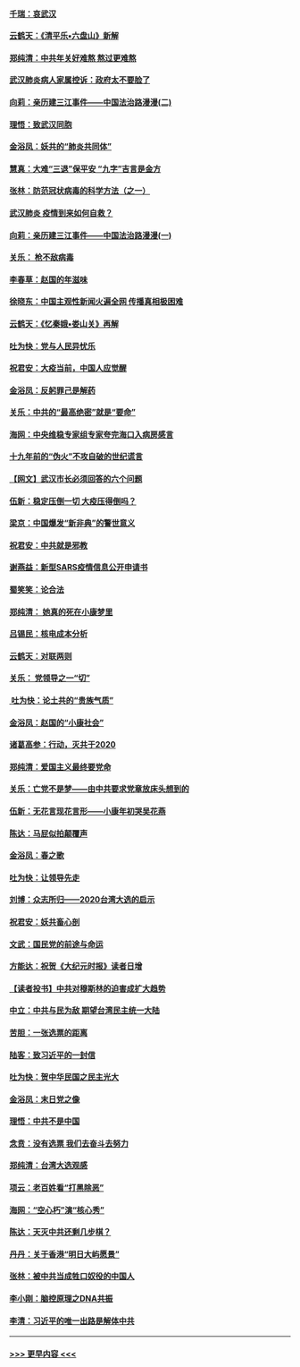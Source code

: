 #### [千瑞：哀武汉](../pages/nsc993/n11833647.md?t=01311122) 
#### [云鹤天：《清平乐▪六盘山》新解](../pages/nsc993/n11833611.md?t=01311122) 
#### [郑纯清：中共年关好难熬 熬过更难熬](../pages/nsc993/n11833489.md?t=01311122) 
#### [武汉肺炎病人家属控诉：政府太不要脸了](../pages/nsc993/n11833205.md?t=01311122) 
#### [向莉：亲历建三江事件——中国法治路漫漫(二)](../pages/nsc993/n11829102.md?t=01311122) 
#### [理悟：致武汉同胞](../pages/nsc993/n11831522.md?t=01311122) 
#### [金浴凤：妖共的“肺炎共同体”](../pages/nsc993/n11829448.md?t=01311122) 
#### [慧真：大难“三退”保平安 “九字”吉言是金方](../pages/nsc993/n11829501.md?t=01311122) 
#### [张林：防范冠状病毒的科学方法（之一）](../pages/nsc993/n11828618.md?t=01311122) 
#### [武汉肺炎 疫情到来如何自救？](../pages/nsc993/n11827632.md?t=01311122) 
#### [向莉：亲历建三江事件——中国法治路漫漫(一)](../pages/nsc993/n11827190.md?t=01311122) 
#### [关乐： 枪不敌病毒](../pages/nsc993/n11826746.md?t=01311122) 
#### [李春草：赵国的年滋味](../pages/nsc993/n11826321.md?t=01311122) 
#### [徐晓东：中国主观性新闻火遍全网 传播真相极困难](../pages/nsc993/n11826508.md?t=01311122) 
#### [云鹤天：《忆秦娥▪娄山关》再解](../pages/nsc993/n11824682.md?t=01311122) 
#### [吐为快：党与人民异忧乐](../pages/nsc993/n11824660.md?t=01311122) 
#### [祝君安：大疫当前，中国人应觉醒](../pages/nsc993/n11821946.md?t=01311122) 
#### [金浴凤：反躬罪己是解药](../pages/nsc993/n11820280.md?t=01311122) 
#### [关乐：中共的“最高绝密”就是“要命”](../pages/nsc993/n11816946.md?t=01311122) 
#### [海网：中央维稳专家组专家夸完海口入病房感言](../pages/nsc993/n11815138.md?t=01311122) 
#### [十九年前的“伪火”不攻自破的世纪谎言](../pages/nsc993/n11813238.md?t=01311122) 
#### [【网文】武汉市长必须回答的六个问题](../pages/nsc993/n11813848.md?t=01311122) 
#### [伍新：稳定压倒一切 大疫压得倒吗？](../pages/nsc993/n11812634.md?t=01311122) 
#### [梁京：中国爆发“新非典”的警世意义](../pages/nsc993/n11812554.md?t=01311122) 
#### [祝君安：中共就是邪教](../pages/nsc993/n11812431.md?t=01311122) 
#### [谢燕益：新型SARS疫情信息公开申请书](../pages/nsc993/n11808840.md?t=01311122) 
#### [蜀笑笑：论合法](../pages/nsc993/n11808064.md?t=01311122) 
#### [郑纯清： 她真的死在小康梦里](../pages/nsc993/n11806623.md?t=01311122) 
#### [吕锡民：核电成本分析](../pages/nsc993/n11806284.md?t=01311122) 
#### [云鹤天：对联两则](../pages/nsc993/n11805957.md?t=01311122) 
#### [关乐： 党领导之一“切”](../pages/nsc993/n11804505.md?t=01311122) 
#### [ 吐为快：论土共的“贵族气质”](../pages/nsc993/n11804490.md?t=01311122) 
#### [金浴凤：赵国的“小康社会”](../pages/nsc993/n11804452.md?t=01311122) 
#### [诸葛高参：行动，灭共于2020](../pages/nsc993/n11804120.md?t=01311122) 
#### [郑纯清：爱国主义最终要党命](../pages/nsc993/n11802197.md?t=01311122) 
#### [关乐：亡党不是梦——由中共要求党章放床头想到的](../pages/nsc993/n11802156.md?t=01311122) 
#### [伍新：无花言现花言形——小康年初哭吴花燕](../pages/nsc993/n11800044.md?t=01311122) 
#### [陈达：马屁似拍颠覆声](../pages/nsc993/n11800010.md?t=01311122) 
#### [金浴凤：春之歌](../pages/nsc993/n11797687.md?t=01311122) 
#### [吐为快：让领导先走](../pages/nsc993/n11797512.md?t=01311122) 
#### [刘博：众志所归——2020台湾大选的启示](../pages/nsc993/n11796878.md?t=01311122) 
#### [祝君安：妖共畜心剖](../pages/nsc993/n11794273.md?t=01311122) 
#### [文武：国民党的前途与命运](../pages/nsc993/n11794198.md?t=01311122) 
#### [方能达：祝贺《大纪元时报》读者日增](../pages/nsc993/n11793807.md?t=01311122) 
#### [【读者投书】中共对穆斯林的迫害成扩大趋势](../pages/nsc993/n11791371.md?t=01311122) 
#### [中立：中共与民为敌 期望台湾民主统一大陆](../pages/nsc993/n11790392.md?t=01311122) 
#### [苦胆：一张选票的距离](../pages/nsc993/n11788914.md?t=01311122) 
#### [陆客：致习近平的一封信](../pages/nsc993/n11788867.md?t=01311122) 
#### [吐为快：贺中华民国之民主光大](../pages/nsc993/n11788618.md?t=01311122) 
#### [金浴凤：末日党之像](../pages/nsc993/n11787475.md?t=01311122) 
#### [理悟：中共不是中国](../pages/nsc993/n11787463.md?t=01311122) 
#### [念贲：没有选票  我们去奋斗去努力](../pages/nsc993/n11787398.md?t=01311122) 
#### [郑纯清：台湾大选观感](../pages/nsc993/n11786210.md?t=01311122) 
#### [项云：老百姓看“打黑除恶”](../pages/nsc993/n11785398.md?t=01311122) 
#### [海网：“空心朽”演“核心秀”](../pages/nsc993/n11783874.md?t=01311122) 
#### [陈达：天灭中共还剩几步棋？](../pages/nsc993/n11783719.md?t=01311122) 
#### [丹丹：关于香港“明日大屿愿景”](../pages/nsc993/n11783273.md?t=01311122) 
#### [张林：被中共当成牲口奴役的中国人](../pages/nsc993/n11782397.md?t=01311122) 
#### [李小刚：脑控原理之DNA共振](../pages/nsc993/n11780962.md?t=01311122) 
#### [李清：习近平的唯一出路是解体中共](../pages/nsc993/n11780866.md?t=01311122) 

----
#### [ >>> 更早内容 <<< ](../indexes/nsc993-earlier.md)
